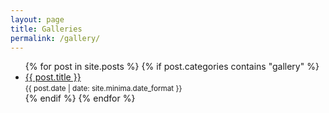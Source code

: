 ```yaml
---
layout: page
title: Galleries
permalink: /gallery/
---
```


<ul>
  {% for post in site.posts %}
    {% if post.categories contains "gallery" %}
      <li>
        <a href="{{ post.url }}">{{ post.title }}</a> <br>
        <small>{{ post.date | date: site.minima.date_format }}</small>
      </li>
    {% endif %}
  {% endfor %}
</ul>
